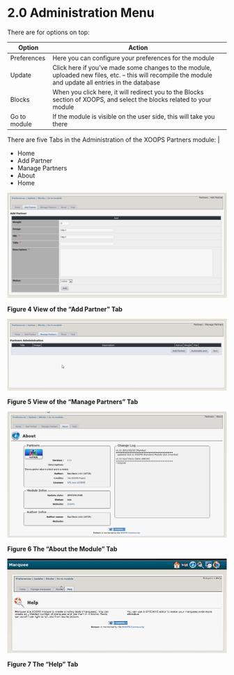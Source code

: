 # 2.0 Administration Menu

There are for options on top:

|Option|	Action|
|---|---|
|Preferences|	Here you can configure your preferences for the module|
|Update|	Click here if you’ve made some changes to the module, uploaded new files, etc. – this will recompile the module and update all entries in the database
|Blocks|	When you click here, it will redirect you to the Blocks section of XOOPS, and select the blocks related to your module|
|Go to module|	If the module is visible on the user side, this will take you there

There are five Tabs in the Administration of the XOOPS Partners module: |
-	Home
-	Add Partner
-	Manage Partners
-	About 
-	Home
  
![img_5.jpg](../assets/img_6.jpg)  

**Figure 4 View of the “Add Partner” Tab**

![img_7.jpg](../assets/img_7.jpg)   

**Figure 5 View of the “Manage Partners” Tab**

![img_8.jpg](../assets/img_8.jpg)   

**Figure 6 The “About the Module” Tab**

![img_9.jpg](../assets/img_9.jpg)   

**Figure 7 The “Help” Tab**

